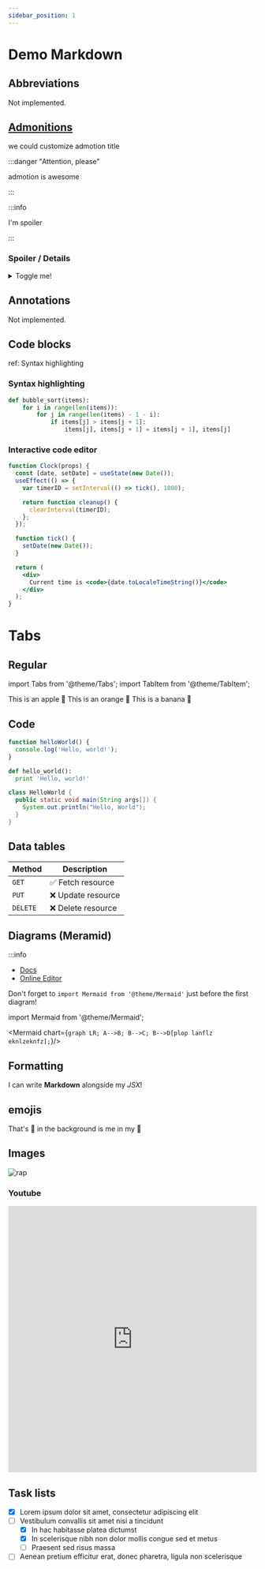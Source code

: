 ```yaml
---
sidebar_position: 1
---
```


# Demo Markdown

## Abbreviations

Not implemented.

## [Admonitions](https://docusaurus.io/docs/markdown-features/admonitions)

we could customize admotion title

:::danger "Attention, please"

admotion is awesome

:::


:::info

I'm spoiler

:::

### Spoiler / Details

<details>
  <summary>Toggle me!</summary>

    🦖 🦕

</details>


## Annotations

Not implemented.

## Code blocks

ref: Syntax highlighting

### Syntax highlighting

``` py {2-5}
def bubble_sort(items):
    for i in range(len(items)):
        for j in range(len(items) - 1 - i):
            if items[j] > items[j + 1]:
                items[j], items[j + 1] = items[j + 1], items[j]
```

### Interactive code editor

```jsx live
function Clock(props) {
  const [date, setDate] = useState(new Date());
  useEffect(() => {
    var timerID = setInterval(() => tick(), 1000);

    return function cleanup() {
      clearInterval(timerID);
    };
  });

  function tick() {
    setDate(new Date());
  }

  return (
    <div>
      Current time is <code>{date.toLocaleTimeString()}</code>
    </div>
  );
}
```

# Tabs

## Regular

import Tabs from '@theme/Tabs';
import TabItem from '@theme/TabItem';

<Tabs defaultValue="orange">
  <TabItem value="apple" label="Apple" default>
    This is an apple 🍎
  </TabItem>
  <TabItem value="orange" label="Orange">
    This is an orange 🍊
  </TabItem>
  <TabItem value="banana" label="Banana">
    This is a banana 🍌
  </TabItem>
</Tabs>

## Code

<Tabs defaultValue="py">
<TabItem value="js" label="JavaScript">

```js
function helloWorld() {
  console.log('Hello, world!');
}
```

</TabItem>
<TabItem value="py" label="Python">

```py
def hello_world():
  print 'Hello, world!'
```

</TabItem>
<TabItem value="java" label="Java">

```java
class HelloWorld {
  public static void main(String args[]) {
    System.out.println("Hello, World");
  }
}
```

</TabItem>
</Tabs>

## Data tables

| Method      | Description                            |
| ----------- | -------------------------------------- |
| `GET`       | :white_check_mark:     Fetch resource  |
| `PUT`       | :x:                    Update resource |
| `DELETE`    | :x:                    Delete resource |

## Diagrams (Meramid)

:::info
- [Docs](https://mermaid-js.github.io/mermaid/#/flowchart)
- [Online Editor](https://mermaid-js.github.io/mermaid-live-editor/)

Don't forget to `import Mermaid from '@theme/Mermaid'` just before the first diagram!

import Mermaid from '@theme/Mermaid';

<Mermaid chart={`
	graph LR;
		A-->B;
		B-->C;
		B-->D[plop lanflz eknlzeknfz];
`}/>

## Formatting

I can write **Markdown** alongside my _JSX_!

## emojis

That's :musical_note: in the background is me in my :rocket:

## Images

![rap](https://code.s3.yandex.net/web-code/procrastinate/3.png)

### Youtube

<div class="video-wrapper">
  <iframe  height="540" frameborder="0" allowfullscreen width="100%" src="https://www.youtube.com/embed/CUX4-2ukrA0" frameborder="0" allowfullscreen></iframe>
</div>

## Task lists

- [x] Lorem ipsum dolor sit amet, consectetur adipiscing elit
- [ ] Vestibulum convallis sit amet nisi a tincidunt
    * [x] In hac habitasse platea dictumst
    * [x] In scelerisque nibh non dolor mollis congue sed et metus
    * [ ] Praesent sed risus massa
- [ ] Aenean pretium efficitur erat, donec pharetra, ligula non scelerisque
